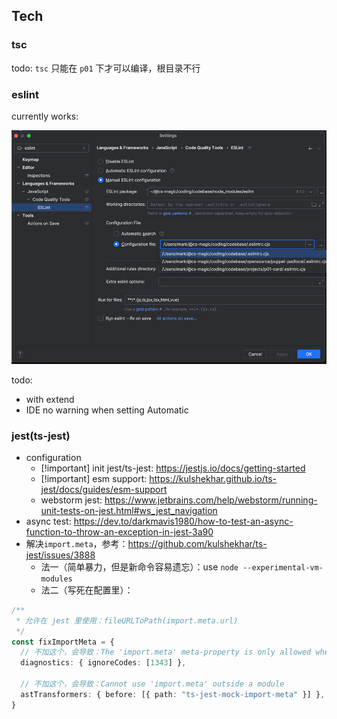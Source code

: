 ## Tech

### tsc

todo: `tsc` 只能在 `p01` 下才可以编译，根目录不行

### eslint

currently works:

![eslint-config.png](./eslint-config.png)

todo:
- with extend
- IDE no warning when setting Automatic

### jest(ts-jest)

- configuration
    - [!important] init jest/ts-jest: https://jestjs.io/docs/getting-started
    - [!important] esm support: https://kulshekhar.github.io/ts-jest/docs/guides/esm-support
    - webstorm jest: https://www.jetbrains.com/help/webstorm/running-unit-tests-on-jest.html#ws_jest_navigation
- async test: https://dev.to/darkmavis1980/how-to-test-an-async-function-to-throw-an-exception-in-jest-3a90
- 解决`import.meta`，参考：https://github.com/kulshekhar/ts-jest/issues/3888
    - 法一（简单暴力，但是新命令容易遗忘）：use `node --experimental-vm-modules`
    - 法二（写死在配置里）：
```ts
/**
 * 允许在 jest 里使用：fileURLToPath(import.meta.url)
 */
const fixImportMeta = {
  // 不加这个，会导致：The 'import.meta' meta-property is only allowed when the '--module' option is 'es2020', 'es2022', 'esnext', 'system', 'node16', or 'nodenext'.
  diagnostics: { ignoreCodes: [1343] },

  // 不加这个，会导致：Cannot use 'import.meta' outside a module
  astTransformers: { before: [{ path: "ts-jest-mock-import-meta" }] },
}
``` 
